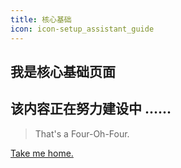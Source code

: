```yaml
---
title: 核心基础
icon: icon-setup_assistant_guide
---
```


<!-- more -->

## 我是核心基础页面

## 该内容正在努力建设中 ......

> That's a Four-Oh-Four.

[Take me home.](/blog/)
